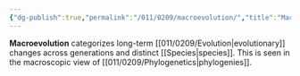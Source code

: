 ```yaml
---
{"dg-publish":true,"permalink":"/011/0209/macroevolution/","title":"Macroevolution","tags":["BIOL422"],"created":"2024-09-26T15:21:00.000-07:00","updated":"2025-01-22T00:43:15.036-08:00"}
---
```


**Macroevolution** categorizes long-term [[011/0209/Evolution\|evolutionary]] changes across generations and distinct [[Species\|species]]. This is seen in the macroscopic view of [[011/0209/Phylogenetics\|phylogenies]].
